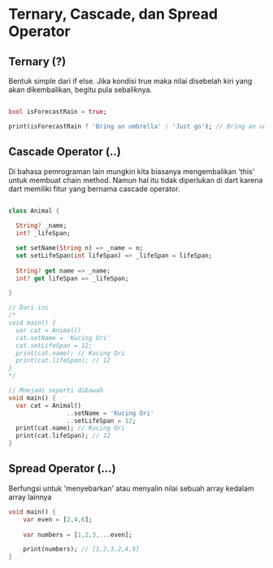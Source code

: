 # Ternary, Cascade, dan Spread Operator

## Ternary (?)
Bentuk simple dari if else. Jika kondisi true maka nilai disebelah kiri yang akan dikembalikan, begitu pula sebaliknya.
```dart

bool isForecastRain = true;

print(isForecastRain ? 'Bring an umbrella' : 'Just go'); // Bring an umbrella

```

## Cascade Operator (..)
Di bahasa pemrograman lain mungkin kita biasanya mengembalikan 'this' untuk membuat chain method. Namun hal itu tidak diperlukan di dart karena dart memiliki fitur yang bernama cascade operator.
```dart

class Animal {
  
  String? _name;
  int? _lifeSpan;

  set setName(String n) => _name = n;  
  set setLifeSpan(int lifeSpan) => _lifeSpan = lifeSpan;
  
  String? get name => _name;
  int? get lifeSpan => _lifeSpan;

}

// Dari ini
/*
void main() {
  var cat = Animal()
  cat.setName = 'Kucing Ori'
  cat.setLifeSpan = 12;
  print(cat.name); // Kucing Ori
  print(cat.lifeSpan); // 12
}
*/

// Mnejadi seperti dibawah
void main() {
  var cat = Animal()
                ..setName = 'Kucing Ori'
                ..setLifeSpan = 12;
  print(cat.name); // Kucing Ori
  print(cat.lifeSpan); // 12
}

```

## Spread Operator (...)
Berfungsi untuk 'menyebarkan' atau menyalin nilai sebuah array kedalam array lainnya

```dart
void main() {
    var even = [2,4,6];
    
    var numbers = [1,2,3,...even];

    print(numbers); // [1,2,3,2,4,6]
}

```